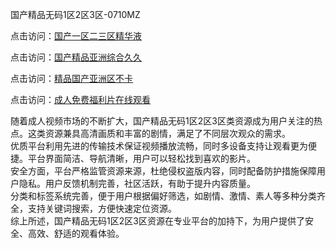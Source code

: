 国产精品无码1区2区3区-0710MZ

点击访问：<a href="https://heiliaowzu4ur.pages.dev">国产一区二三区精华液</a>

点击访问：<a href="https://heiliaozj3tjd.pages.dev">国产精品亚洲综合久久</a>

点击访问：<a href="https://heiliaoe8ajia.pages.dev">精品国产亚洲区不卡</a>

点击访问：<a href="https://heiliaoxqkkct.pages.dev">成人免费福利片在线观看</a>

随着成人视频市场的不断扩大，国产精品无码1区2区3区类资源成为用户关注的热点。这类资源兼具高清画质和丰富的剧情，满足了不同层次观众的需求。  
优质平台利用先进的传输技术保证视频播放流畅，同时多设备支持让观看更为便捷。平台界面简洁、导航清晰，用户可以轻松找到喜欢的影片。  
安全方面，平台严格监管资源来源，杜绝侵权盗版内容，同时配备防护措施保障用户隐私。用户反馈机制完善，社区活跃，有助于提升内容质量。  
分类和标签系统完善，便于用户根据偏好筛选，如剧情、激情、素人等多种分类齐全，支持关键词搜索，方便快速定位资源。  
综上所述，国产精品无码1区2区3区资源在专业平台的加持下，为用户提供了安全、高效、舒适的观看体验。

<span style="display:none;">[Canonical link](https://github.com/aiy456547/ribenaa5432303 )</span>
